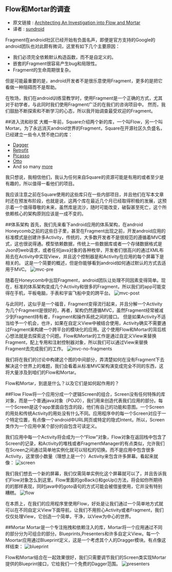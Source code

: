 Flow和Mortar的调查
---
>
* 原文链接 : [Architecting An Investigation into Flow and Mortar](http://www.bignerdranch.com/blog/an-investigation-into-flow-and-mortar/)
* 译者 : [sundroid](https://www.github.com/sundroid)

Fragment在android社区已经开始有负面名声，即便是官方支持的Google的android团队也对此颇有微词，这里有如下几个主要原因：
* 我们必须完全依赖默认构造函数，而不是自定义的。
* 嵌套的Fragment很容易产生bug和局限性。
* Fragment的生命周期很复杂。

但是可能最重要的是，android开发者不是很乐意使用Fragment，更多的是把它看做一种阻碍而不是帮助。

在牧场，我们在android训练营教学时，使用Fragment是一个正确的方式，尤其对于初学者，与此同时我们使用Fragment广泛的在我们的咨询项目中。
然而，我们鼓励不断探索和不断学习的心态，所以我开始调查最受欢迎的Fragment。

##进入流和砂浆
大概一年前，Square介绍两个新的库，一个叫Flow，另一个叫Mortar。为了永远消灭android世界的Fragment，Square在开源社区久负盛名，已经建立一些令人赞不绝口的库：
*	[Dagger](http://square.github.io/dagger/)
*	[Retrofit](http://square.github.io/retrofit/)
*	[Picasso](http://square.github.io/picasso/)
*	[Otto](http://square.github.io/otto/)
*	And so many [more](https://github.com/square)

我只想说，我相信他们，我认为任何来自Square的资源可能是有用的或者至少是有趣的，所以值得一看他们的项目。

我应该注意之前在Square使用的这些库只在一些内部项目，并且他们在写本文章时还在预发布阶段，也就是说，这两个库在最近几个月已经取得积极的发展，这预示着一个值得尊敬的未来，虽然库是流沙，随时可能改变，破裂甚至死亡，这个所依赖核心的架构原则应该是一成不变的。

##体系架构
 首先，我们先来看下android应用的体系架构，在android  Honeycomb之前的这些日子里，甚至在Fragment出现之前，开发android应用的标准模式是创建许多Activity，传统的，大多数开发者不是很规范的遵循着MVC模式，这也很说得通。模型依赖数据，传统上一些数据库或者一个存储数据格式是Json的web请求，或者任何java对象的各种枚举，开发者们很高兴的通过XML布局去在Activity中实现View，并且这个控制器是和Activity在应用的每个屏幕下是相关的。
这是一个简要的概述，但是你能够看到android如何通过默认的方式去适用于MVC。
![mvc-pre](http://www.bignerdranch.com/img/blog/2015/02/mvc-pre.png)

随着在Honeycomb中出现Fragment，android团队让处理不同因素变得简单。现在，标准的体系架构变成几个Activity和很多的Fragment，所以我们的app可能变得在手机，平板电脑，手表和宇宙飞船中变的跨平台。
![mvc-post](http://www.bignerdranch.com/img/blog/2015/02/mvc-post.png)

与此同时，这似乎是一个福音，Fragment变得流行起来，并且分解一个Activity为几个Fragment是很好的，再者，架构仍然遵循MVC，虽然Fragment经常被减少到Fragment持有者，Fragment和操作系统之间的接口。
但是如果Activity不适当给予一个机会，也许，如果在自定义View中被结合使用，Activity确实不需要通过Fragment来构建一个跨平台的模块化的应用。这个使用Flow和Mortar的背后核心想法就是去探索这个问题。Flow和Mortar的工作是通过自定义View来替换Fragment，配上专用和注射控制器对象，所以我们可以通过View来替换Fragment去完成我们的工作。
![mvc-no-fragments](http://www.bignerdranch.com/img/blog/2015/02/mvc-no-fragments.png)

我们将在我们的讨论中构建这个图的中间部分，弄清楚如何在没有Fragment下去解决这个世界上的难题，我们会看着从标准MVC架构演变成完全不同的东西，这将大量涉及到咱们的Flow和Mortar。

Flow和Mortar，到底是什么？以及它们是如何起作用的？

##Flow
Flow将一个应用分成一个逻辑Screen的组合，Screen没有任何特殊的库对象，而是一个普通java对象（POJO），我们用来创造代表我们应用的部分。每一个Screen是这个app里面自包含的段，他们有自己的功能和意图。一个Screen的用处和传统Activity的用处没有什么不同。应用程序中的每一个Screen对应于一个特定位置，有点像一个android中URL网页或特定的隐式Intent。所以，Screen类作为一个应用中某个部分的自包含可读定义。

我们应用中每一个Activity将会成为一个“Flow”对象，Flow对象在返回栈中包含了Screen的记录，和Activity的堆栈或者FragmentManager的有点类似，允许我们在Screen之间通过简单地实例化就可以轻松的切换。而不是应用中包含很多Activity，这里很小数量（理想上是一个）Activity来包含许多屏幕。看起来就像：
![screen](http://www.bignerdranch.com/img/blog/2015/02/screen.png)

我们我们想去一个新的屏幕，我们仅需简单实例化这个屏幕就可以了，并且告诉我们Flow对象怎么到这里。Flow里面的goBack()和goUp()方法，将会如你所期待的的那样表现，同时java中的goto语句的方式可能会被借鉴使用，它并没有特别糟糕。
![flow](http://www.bignerdranch.com/img/blog/2015/02/flow.png)

在本质上，在我们的应用程序里使用Flow，好处是让我们通过一个简单地方式就可以在不同自定义View下面导航，让我们不用担心Activity或者Fragment，我们仅仅处理View，它创造一个简单，干净，以View为中心的世界。

##Mortar
Mortar是一个专注拖拽和依赖注入的库，Mortar将一个应用通过不同的部分分为可组合的部分。Blueprints,Presenters和许多自定义View。每一个Moortar应用通过Blueprint定义，这是一个考虑其个人的Dragger模块。有点像这样结束：
![blueprint](http://www.bignerdranch.com/img/blog/2015/02/blueprint.png)

Flow和Mortar结合在一起效果很好，我们只需要调节我们的Screen类实现Mortar提供的Blueprint接口，它给我们一个免费的Dagger范围。
![presenters](http://www.bignerdranch.com/img/blog/2015/02/presenters.png)






